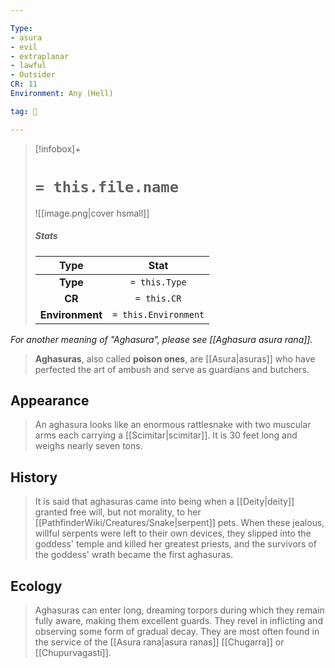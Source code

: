 ```yaml
---

Type:
- asura
- evil
- extraplanar
- lawful
- Outsider
CR: 11
Environment: Any (Hell)

tag: 👹

---
```


> [!infobox]+
> #  `= this.file.name`
> ![[image.png|cover hsmall]]
> ##### Stats
> Type | Stat |
> :---:|:---:|
> **Type** | `= this.Type` |
> **CR** | `= this.CR` |
> **Environment** | `= this.Environment` |



*For another meaning of "Aghasura", please see [[Aghasura asura rana]].*
> **Aghasuras**, also called **poison ones**, are [[Asura|asuras]] who have perfected the art of ambush and serve as guardians and butchers.



## Appearance

> An aghasura looks like an enormous rattlesnake with two muscular arms each carrying a [[Scimitar|scimitar]]. It is 30 feet long and weighs nearly seven tons.


## History

> It is said that aghasuras came into being when a [[Deity|deity]] granted free will, but not morality, to her [[PathfinderWiki/Creatures/Snake|serpent]] pets. When these jealous, willful serpents were left to their own devices, they slipped into the goddess' temple and killed her greatest priests, and the survivors of the goddess' wrath became the first aghasuras.


## Ecology

> Aghasuras can enter long, dreaming torpors during which they remain fully aware, making them excellent guards. They revel in inflicting and observing some form of gradual decay. They are most often found in the service of the [[Asura rana|asura ranas]] [[Chugarra]] or [[Chupurvagasti]].








